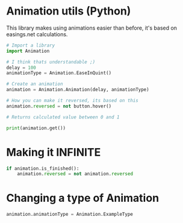 # Animation utils (Python)

This library makes using animations easier than before, it's based on easings.net calculations.




```python
# Import a library
import Animation

# I think thats understandable ;)
delay = 100
animationType = Animation.EaseInQuint()

# Create an animation
animation = Animation.Animation(delay, animationType)

# How you can make it reversed, its based on this
animation.reversed = not button.hover()

# Returns calculated value between 0 and 1

print(animation.get())

```

# Making it INFINITE

```python
if animation.is_finished():
    animation.reversed = not animation.reversed
```

# Changing a type of Animation

```python
animation.animationType = Animation.ExampleType
```

